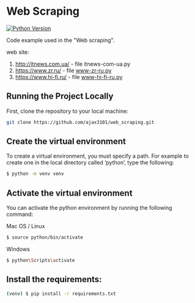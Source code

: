 # Web Scraping

[![Python Version](https://img.shields.io/badge/python-3.9-brightgreen.svg)](https://python.org)


Code example used in the "Web scraping".

web site:

1. http://itnews.com.ua/ - file itnews-com-ua.py
2. https://www.zr.ru/ - file www-zr-ru.py
3. https://www.hi-fi.ru/ - file www-hi-fi-ru.py

## Running the Project Locally

First, clone the repository to your local machine:

```bash
git clone https://github.com/ajax3101/web_scraping.git
```
## Create the virtual environment
To create a virtual environment, you must specify a path. For example to create one in the local directory called ‘python’, type the following:
```bash
$ python -m venv venv
```
## Activate the virtual environment
You can activate the python environment by running the following command:

Mac OS / Linux
```bash
$ source python/bin/activate
```
Windows
```bash
$ python\Scripts\activate
```

## Install the requirements:

```bash
(venv) $ pip install -r requirements.txt
```
